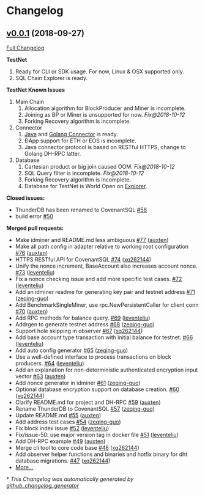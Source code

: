 # Changelog

## [v0.0.1](https://github.com/CovenantSQL/CovenantSQL/tree/v0.0.1) (2018-09-27)

[Full Changelog](https://github.com/CovenantSQL/CovenantSQL/compare/82811a8fcac65d74aefbb506450e4477ecdad048...v0.0.1)

**TestNet**
 
1. Ready for CLI or SDK usage. For now, Linux & OSX supported only.
1. SQL Chain Explorer is ready.

**TestNet Known Issues**

1. Main Chain
   1. Allocation algorithm for BlockProducer and Miner is incomplete.
   1. Joining as BP or Miner is unsupported for now. _Fix@2018-10-12_
   1. Forking Recovery algorithm is incomplete.
1. Connector
   1. [Java](https://github.com/CovenantSQL/covenant-connector) and [Golang Connector](https://github.com/CovenantSQL/CovenantSQL/tree/develop/client) is ready.
   1. ĐApp support for ETH or EOS is incomplete. 
   1. Java connector protocol is based on RESTful HTTPS, change to Golang DH-RPC latter.
1. Database
   1. Cartesian product or big join caused OOM. _Fix@2018-10-12_
   1. SQL Query filter is incomplete. _Fix@2018-10-12_
   1. Forking Recovery algorithm is incomplete.
   1. Database for TestNet is World Open on [Explorer](https://explorer.dbhub.org).

**Closed issues:**

- ThunderDB has been renamed to CovenantSQL [\#58](https://github.com/CovenantSQL/CovenantSQL/issues/58)
- build error [\#50](https://github.com/CovenantSQL/CovenantSQL/issues/50)

**Merged pull requests:**

- Make idminer and README.md less ambiguous [\#77](https://github.com/CovenantSQL/CovenantSQL/pull/77) ([auxten](https://github.com/auxten))
- Make all path config in adapter relative to working root configuration [\#76](https://github.com/CovenantSQL/CovenantSQL/pull/76) ([auxten](https://github.com/auxten))
- HTTPS RESTful API for CovenantSQL [\#74](https://github.com/CovenantSQL/CovenantSQL/pull/74) ([xq262144](https://github.com/xq262144))
- Unify the nonce increment, BaseAccount also increases account nonce. [\#73](https://github.com/CovenantSQL/CovenantSQL/pull/73) ([leventeliu](https://github.com/leventeliu))
- Fix a nonce checking issue and add more specific test cases. [\#72](https://github.com/CovenantSQL/CovenantSQL/pull/72) ([leventeliu](https://github.com/leventeliu))
- Add an idminer readme for generating key pair and testnet address [\#71](https://github.com/CovenantSQL/CovenantSQL/pull/71) ([zeqing-guo](https://github.com/zeqing-guo))
- Add BenchmarkSingleMiner, use rpc.NewPersistentCaller for client conn [\#70](https://github.com/CovenantSQL/CovenantSQL/pull/70) ([auxten](https://github.com/auxten))
- Add RPC methods for balance query. [\#69](https://github.com/CovenantSQL/CovenantSQL/pull/69) ([leventeliu](https://github.com/leventeliu))
- Addrgen to generate testnet address [\#68](https://github.com/CovenantSQL/CovenantSQL/pull/68) ([zeqing-guo](https://github.com/zeqing-guo))
- Support hole skipping in observer [\#67](https://github.com/CovenantSQL/CovenantSQL/pull/67) ([xq262144](https://github.com/xq262144))
- Add base account type transaction with initial balance for testnet. [\#66](https://github.com/CovenantSQL/CovenantSQL/pull/66) ([leventeliu](https://github.com/leventeliu))
- Add auto config generator [\#65](https://github.com/CovenantSQL/CovenantSQL/pull/65) ([zeqing-guo](https://github.com/zeqing-guo))
- Use a well-defined interface to process transactions on block producers. [\#64](https://github.com/CovenantSQL/CovenantSQL/pull/64) ([leventeliu](https://github.com/leventeliu))
- Add an explanation for non-deterministic authenticated encryption input vector [\#63](https://github.com/CovenantSQL/CovenantSQL/pull/63) ([auxten](https://github.com/auxten))
- Add nonce generator in idminer [\#61](https://github.com/CovenantSQL/CovenantSQL/pull/61) ([zeqing-guo](https://github.com/zeqing-guo))
- Optional database encryption support on database creation. [\#60](https://github.com/CovenantSQL/CovenantSQL/pull/60) ([xq262144](https://github.com/xq262144))
- Clarify README.md for project and DH-RPC [\#59](https://github.com/CovenantSQL/CovenantSQL/pull/59) ([auxten](https://github.com/auxten))
- Rename ThunderDB to CovenantSQL [\#57](https://github.com/CovenantSQL/CovenantSQL/pull/57) ([zeqing-guo](https://github.com/zeqing-guo))
- Update README.md [\#55](https://github.com/CovenantSQL/CovenantSQL/pull/55) ([auxten](https://github.com/auxten))
- Add address test cases [\#54](https://github.com/CovenantSQL/CovenantSQL/pull/54) ([zeqing-guo](https://github.com/zeqing-guo))
- Fix block index issue [\#52](https://github.com/CovenantSQL/CovenantSQL/pull/52) ([leventeliu](https://github.com/leventeliu))
- Fix/issue-50: use major version tag in docker file [\#51](https://github.com/CovenantSQL/CovenantSQL/pull/51) ([leventeliu](https://github.com/leventeliu))
- Add DH-RPC example [\#49](https://github.com/CovenantSQL/CovenantSQL/pull/49) ([auxten](https://github.com/auxten))
- Merge cli tool to core code base [\#48](https://github.com/CovenantSQL/CovenantSQL/pull/48) ([xq262144](https://github.com/xq262144))
- Add observer helper functions and binaries and hotfix binary for dht database migrations. [\#47](https://github.com/CovenantSQL/CovenantSQL/pull/47) ([xq262144](https://github.com/xq262144))
- [More...](https://github.com/CovenantSQL/CovenantSQL/pulls?q=is%3Apr+is%3Aclosed)



\* *This Changelog was automatically generated by [github_changelog_generator](https://github.com/github-changelog-generator/github-changelog-generator)*
